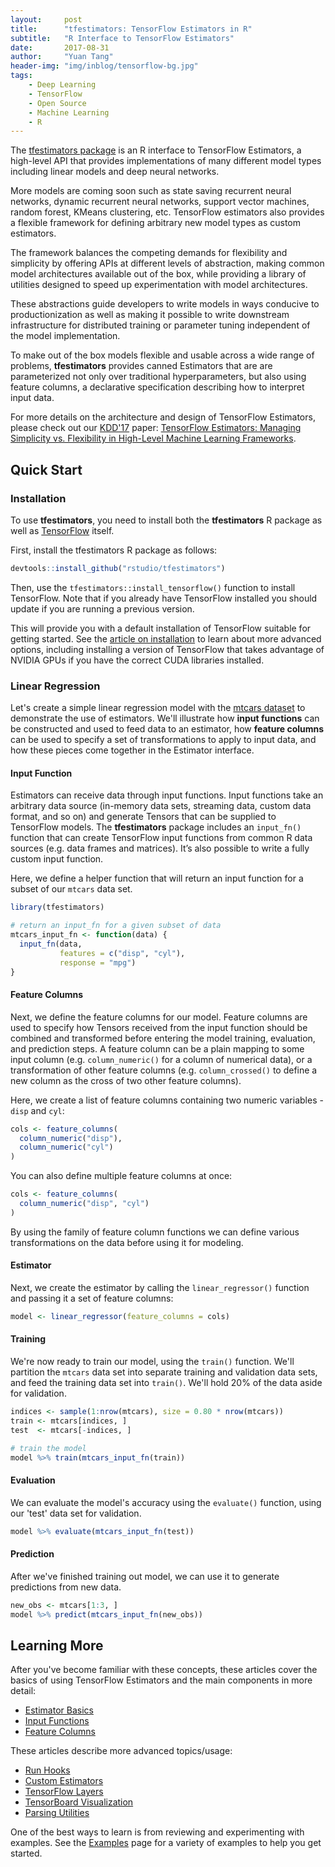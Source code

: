 ```yaml
---
layout:     post
title:      "tfestimators: TensorFlow Estimators in R"
subtitle:   "R Interface to TensorFlow Estimators"
date:       2017-08-31
author:     "Yuan Tang"
header-img: "img/inblog/tensorflow-bg.jpg"
tags:
    - Deep Learning
    - TensorFlow
    - Open Source
    - Machine Learning
    - R
--- 
```



The [tfestimators package](https://tensorflow.rstudio.com/tfestimators) is an R interface to TensorFlow Estimators, a high-level API that provides implementations of many different model types including linear models and deep neural networks. 

More models are coming soon such as state saving recurrent neural networks, dynamic recurrent neural networks, support vector machines, random forest, KMeans clustering, etc. TensorFlow estimators also provides a flexible framework for defining arbitrary new model types as custom estimators.

The framework balances the competing demands for flexibility and simplicity by offering APIs at different levels of abstraction, making common model architectures available out of the box, while providing a library of utilities designed to speed up experimentation with model architectures. 

These abstractions guide developers to write models in ways conducive to productionization as well as making it possible to write downstream infrastructure for distributed training or parameter tuning independent of the model implementation. 

To make out of the box models flexible and usable across a wide range of problems, **tfestimators** provides canned Estimators that are are parameterized not only over traditional hyperparameters, but also using feature columns, a declarative specification describing how to interpret input data.

For more details on the architecture and design of TensorFlow Estimators, please check out our [KDD'17](http://www.kdd.org/kdd2017/) paper: [TensorFlow Estimators: Managing Simplicity vs. Flexibility in High-Level Machine Learning Frameworks](http://terrytangyuan.github.io/data/papers/tf-estimators-kdd-paper.pdf).

## Quick Start

### Installation

To use **tfestimators**, you need to install both the **tfestimators** R package as well as [TensorFlow](https://rstudio.github.io/tensorflow/) itself.

First, install the tfestimators R package as follows:

```r
devtools::install_github("rstudio/tfestimators")
```

Then, use the `tfestimators::install_tensorflow()` function to install TensorFlow. Note that if you already have TensorFlow installed you should update if you are running a previous version.

This will provide you with a default installation of TensorFlow suitable for getting started. See the [article on installation](https://tensorflow.rstudio.com/installation.html) to learn about more advanced options, including installing a version of TensorFlow that takes advantage of NVIDIA GPUs if you have the correct CUDA libraries installed.

### Linear Regression

Let's create a simple linear regression model with the [mtcars dataset](https://stat.ethz.ch/R-manual/R-devel/library/datasets/html/mtcars.html) to demonstrate the use of estimators. We'll illustrate how **input functions** can be constructed and used to feed data to an estimator, how **feature columns** can be used to specify a set of transformations to apply to input data, and how these pieces come together in the Estimator interface.

#### Input Function

Estimators can receive data through input functions. Input functions take an arbitrary data source (in-memory data sets, streaming data, custom data format, and so on) and generate Tensors that can be supplied to TensorFlow models. The **tfestimators** package includes an `input_fn()` function that can create TensorFlow input functions from common R data sources (e.g. data frames and matrices). It’s also possible to write a fully custom input function. 

Here, we define a helper function that will return an input function for a subset of our `mtcars` data set.

```r
library(tfestimators)

# return an input_fn for a given subset of data
mtcars_input_fn <- function(data) {
  input_fn(data, 
           features = c("disp", "cyl"), 
           response = "mpg")
}
```

#### Feature Columns

Next, we define the feature columns for our model. Feature columns are used to specify how Tensors received from the input function should be combined and transformed before entering the model training, evaluation, and prediction steps. A feature column can be a plain mapping to some input column (e.g. `column_numeric()` for a column of numerical data), or a transformation of other feature columns (e.g. `column_crossed()` to define a new column as the cross of two other feature columns).

Here, we create a list of feature columns containing two numeric variables - `disp` and `cyl`:

```r
cols <- feature_columns(
  column_numeric("disp"),
  column_numeric("cyl")
)
```

You can also define multiple feature columns at once:

```r
cols <- feature_columns( 
  column_numeric("disp", "cyl")
)
```

By using the family of feature column functions we can define various transformations on the data before using it for modeling.

#### Estimator

Next, we create the estimator by calling the `linear_regressor()` function and passing it a set of feature columns:

```r
model <- linear_regressor(feature_columns = cols)
```


#### Training

We're now ready to train our model, using the `train()` function. We'll partition the `mtcars` data set into separate training and validation data sets, and feed the training data set into `train()`. We'll hold 20% of the data aside for validation.

```r
indices <- sample(1:nrow(mtcars), size = 0.80 * nrow(mtcars))
train <- mtcars[indices, ]
test  <- mtcars[-indices, ]

# train the model
model %>% train(mtcars_input_fn(train))
```

#### Evaluation

We can evaluate the model's accuracy using the `evaluate()` function, using our 'test' data set for validation.

```r
model %>% evaluate(mtcars_input_fn(test))
```

#### Prediction

After we've finished training out model, we can use it to generate predictions from new data.

```r
new_obs <- mtcars[1:3, ]
model %>% predict(mtcars_input_fn(new_obs))
```


## Learning More

After you've become familiar with these concepts, these articles cover the basics of using TensorFlow Estimators and the main components in more detail:

- [Estimator Basics](https://tensorflow.rstudio.com/tfestimators/articles/estimator_basics.html)
- [Input Functions](https://tensorflow.rstudio.com/tfestimators/articles/input_functions.html)
- [Feature Columns](https://tensorflow.rstudio.com/tfestimators/articles/feature_columns.html)

These articles describe more advanced topics/usage:

- [Run Hooks](https://tensorflow.rstudio.com/tfestimators/articles/run_hooks.html)
- [Custom Estimators](https://tensorflow.rstudio.com/tfestimators/articles/creating_estimators.html)
- [TensorFlow Layers](https://tensorflow.rstudio.com/tfestimators/articles/layers.html)
- [TensorBoard Visualization](https://tensorflow.rstudio.com/tfestimators/articles/tensorboard.html)
- [Parsing Utilities](https://tensorflow.rstudio.com/tfestimators/articles/parsing_spec.html)

One of the best ways to learn is from reviewing and experimenting with examples. See the [Examples](https://tensorflow.rstudio.com/tfestimators/articles/examples/index.html) page for a variety of examples to help you get started.

<style type="text/css">
main {
  hyphens: inherit;
}
</style>


